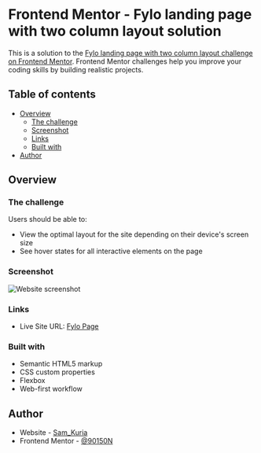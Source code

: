 # Frontend Mentor - Fylo landing page with two column layout solution

This is a solution to the [Fylo landing page with two column layout challenge on Frontend Mentor](https://www.frontendmentor.io/challenges/fylo-landing-page-with-two-column-layout-5ca5ef041e82137ec91a50f5). Frontend Mentor challenges help you improve your coding skills by building realistic projects. 

## Table of contents

- [Overview](#overview)
  - [The challenge](#the-challenge)
  - [Screenshot](#screenshot)
  - [Links](#links)
  - [Built with](#built-with)
- [Author](#author)


## Overview

### The challenge

Users should be able to:

- View the optimal layout for the site depending on their device's screen size
- See hover states for all interactive elements on the page

### Screenshot

![Website screenshot](ScreenshotFylo.jpg?raw=true)

### Links

- Live Site URL: [Fylo Page](https://myfylo.netlify.app/)

### Built with

- Semantic HTML5 markup
- CSS custom properties
- Flexbox
- Web-first workflow

## Author

- Website - [Sam_Kuria](https://www.kuriahport.ml)
- Frontend Mentor - [@90150N](https://www.frontendmentor.io/profile/90150N)

